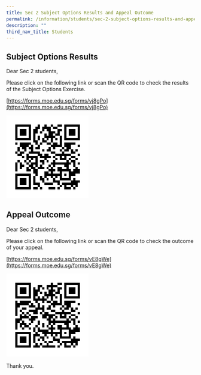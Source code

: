 ```yaml
---
title: Sec 2 Subject Options Results and Appeal Outcome
permalink: /information/students/sec-2-subject-options-results-and-appeal-outcome/
description: ""
third_nav_title: Students
---
```

Subject Options Results
-----------------------

Dear Sec 2 students,  
  
Please click on the following link or scan the QR code to check the results of the Subject Options Exercise.  
  
[https://forms.moe.edu.sg/forms/vj8gPo](https://forms.moe.edu.sg/forms/vj8gPo)

![](/images/qr%20code%20sec%202.png)

Appeal Outcome
--------------

Dear Sec 2 students,  
  
Please click on the following link or scan the QR code to check the outcome of your appeal.  
  
[https://forms.moe.edu.sg/forms/vE8gWe](https://forms.moe.edu.sg/forms/vE8gWe)

![](/images/qr%20code%20sec%202a.png)

Thank you.
